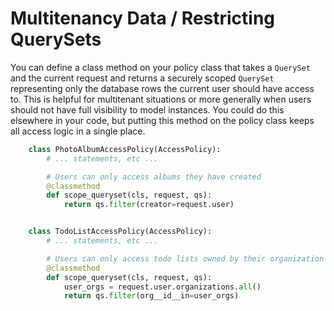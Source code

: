 # Multitenancy Data / Restricting QuerySets

You can define a class method on your policy class that takes a `QuerySet` and the current request and returns a securely scoped `QuerySet` representing only the database rows the current user should have access to. This is helpful for multitenant situations or more generally when users should not have full visibility to model instances. You could do this elsewhere in your code, but putting this method on the policy class keeps all access logic in a single place.

```python
    class PhotoAlbumAccessPolicy(AccessPolicy):
        # ... statements, etc ...

        # Users can only access albums they have created
        @classmethod
        def scope_queryset(cls, request, qs):
            return qs.filter(creator=request.user)


    class TodoListAccessPolicy(AccessPolicy):
        # ... statements, etc ...

        # Users can only access todo lists owned by their organization
        @classmethod
        def scope_queryset(cls, request, qs):
            user_orgs = request.user.organizations.all()
            return qs.filter(org__id__in=user_orgs)
```